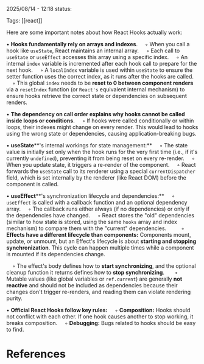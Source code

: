2025/08/14  -  12:18
status: 

Tags: [[react]]

Here are some important notes about how React Hooks actually work:

• **Hooks fundamentally rely on arrays and indexes**.
    ◦ When you call a hook like `useState`, React maintains an internal array.
    ◦ Each call to `useState` or `useEffect` accesses this array using a specific index.
    ◦ An internal `index` variable is incremented after each hook call to prepare for the next hook.
    ◦ A `localIndex` variable is used within `useState` to ensure the setter function uses the correct index, as it runs after the hooks are called.
    ◦ This global `index` needs to be **reset to 0 between component renders** via a `resetIndex` function (or `React's` equivalent internal mechanism) to ensure hooks retrieve the correct state or dependencies on subsequent renders.

• **The dependency on call order explains why hooks cannot be called inside loops or conditions**.
    ◦ If hooks were called conditionally or within loops, their indexes might change on every render. This would lead to hooks using the wrong state or dependencies, causing application-breaking bugs.

• **useState****'s internal workings for state management:**
    ◦ The state value is initially set only when the hook runs for the very first time (i.e., if it's currently `undefined`), preventing it from being reset on every re-render.
    ◦ When you update state, it triggers a re-render of the component.
    ◦ React forwards the `useState` call to its renderer using a special `currentDispatcher` field, which is set internally by the renderer (like React DOM) before the component is called.

• **useEffect****'s synchronization lifecycle and dependencies:**
    ◦ `useEffect` is called with a callback function and an optional dependency array.
    ◦ The callback runs either always (if no dependencies) or only if the dependencies have changed.
    ◦ React stores the "old" dependencies (similar to how state is stored, using the same `hooks` array and index mechanism) to compare them with the "current" dependencies.
    
    ◦ **Effects have a different lifecycle than components:** Components mount, update, or unmount, but an Effect's lifecycle is about **starting and stopping synchronization**. This cycle can happen multiple times while a component is mounted if its dependencies change.

    ◦ The effect's body defines how to **start synchronizing**, and the optional cleanup function it returns defines how to **stop synchronizing**.
 
    ◦ Mutable values (like global variables or `ref.current`) are generally **not reactive** and should not be included as dependencies because their changes don't trigger re-renders, and reading them can violate rendering purity.

• **Official React Hooks follow key rules:**
    ◦ **Composition:** Hooks should not conflict with each other. If one hook causes another to stop working, it breaks composition.
    ◦ **Debugging:** Bugs related to hooks should be easy to find.



# References

